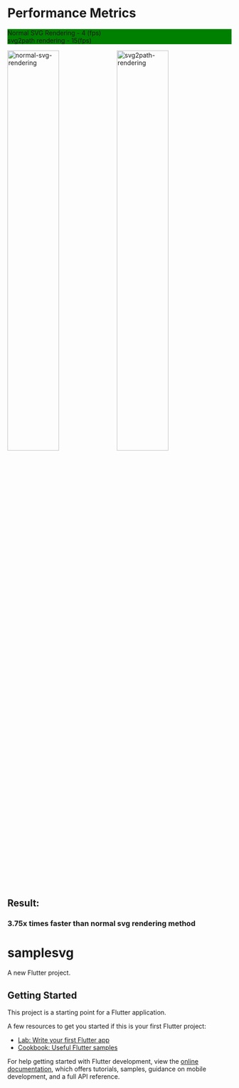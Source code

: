 
<h1>Performance Metrics</h1>
<div>
<p style="background-color:green">Normal SVG Rendering - 4 (fps) &nbsp &nbsp &nbsp &nbsp  &nbsp &nbsp  &nbsp &nbsp  &nbsp &nbsp  &nbsp &nbsp  &nbsp &nbsp  &nbsp &nbsp   &nbsp &nbsp  &nbsp &nbsp  &nbsp &nbsp  &nbsp &nbsp &nbsp &nbsp &nbsp&nbsp&nbsp&nbsp&nbsp&nbsp&nbsp &nbsp &nbsp &nbsp &nbsp &nbsp svg2path rendering - 15(fps)

</div>
<div>
<img width="48%" alt="normal-svg-rendering" src="https://user-images.githubusercontent.com/62535697/194137979-65e0c89b-61c2-439e-b8d8-70b62bdb6b01.png">


<img width="48%" alt="svg2path-rendering" src="https://user-images.githubusercontent.com/62535697/194138537-ae2407f1-5f23-43ad-91ee-088bb52048d8.png">

</div>


<h2>Result: </h2>

<h3>3.75x times faster than normal svg rendering method   </h3>









# samplesvg

A new Flutter project.

## Getting Started

This project is a starting point for a Flutter application.

A few resources to get you started if this is your first Flutter project:

- [Lab: Write your first Flutter app](https://docs.flutter.dev/get-started/codelab)
- [Cookbook: Useful Flutter samples](https://docs.flutter.dev/cookbook)

For help getting started with Flutter development, view the
[online documentation](https://docs.flutter.dev/), which offers tutorials,
samples, guidance on mobile development, and a full API reference.
